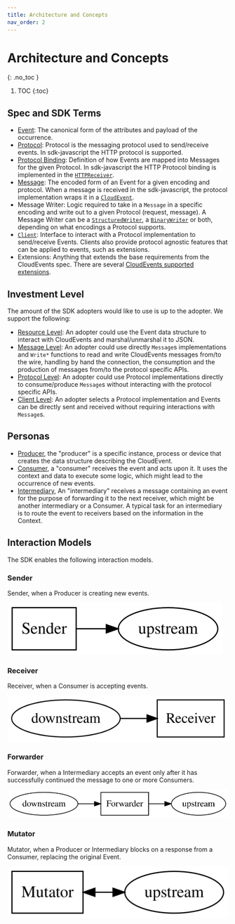 ```yaml
---
title: Architecture and Concepts
nav_order: 2
---
```


# Architecture and Concepts
{: .no_toc }

1. TOC
{:toc}

## Spec and SDK Terms

- [Event](https://github.com/cloudevents/spec/blob/master/spec.md#event):
  The canonical form of the attributes and payload of the occurrence.
- [Protocol](https://github.com/cloudevents/spec/blob/master/spec.md#protocol):
  Protocol is the messaging protocol used to send/receive events. In sdk-javascript
  the HTTP protocol is supported.
- [Protocol Binding](https://github.com/cloudevents/spec/blob/master/spec.md#protocol-binding):
  Definition of how Events are mapped into Messages for the given Protocol. In sdk-javascript
  the HTTP Protocol binding is implemented in the [`HTTPReceiver`](HTTPReceiver.html).
- [Message](https://github.com/cloudevents/spec/blob/master/spec.md#message):
  The encoded form of an Event for a given encoding and protocol.
  When a message is received in the sdk-javascript, the protocol implementation wraps it in a
  [`CloudEvent`](CloudEvent.html).
- Message Writer: Logic required to take in a `Message` in a specific encoding and write out to a
  given Protocol (request, message). A Message Writer can be a
  [`StructuredWriter`](../lib/bindings/http/emitter_structured.js),
  a [`BinaryWriter`](../lib/bindings/http/emitter_binary_1.js) or both, depending on what encodings a
  Protocol supports.
- [`Client`](../lib/bindings/http/http_receiver.js): Interface to interact with a Protocol implementation
  to send/receive Events. Clients also provide protocol agnostic features that can be
  applied to events, such as extensions.
- Extensions: Anything that extends the base requirements from the CloudEvents spec.
  There are several
  [CloudEvents supported extensions](https://github.com/cloudevents/spec/tree/master/extensions).

## Investment Level

The amount of the SDK adopters would like to use is up to the adopter. We
support the following:

- [Resource Level](event_data_structure.md): An adopter could use the Event data structure to interact with CloudEvents
  and marshal/unmarshal it to JSON.
- [Message Level](protocol_implementations.md): An adopter could use directly `Message`s implementations and `Write*` functions
  to read and write CloudEvents messages from/to the wire, handling by hand the connection, the
  consumption and the production of messages from/to the protocol specific APIs.
- [Protocol Level](protocol_implementations.md): An adopter could use Protocol implementations directly to consume/produce `Message`s
  without interacting with the protocol specific APIs.
- [Client Level](../v2/client/client.go): An adopter selects a Protocol implementation and Events can
  be directly sent and received without requiring interactions with `Message`s.

## Personas

- [Producer](https://github.com/cloudevents/spec/blob/master/spec.md#producer),
  the "producer" is a specific instance, process or device that creates the data
  structure describing the CloudEvent.
- [Consumer](https://github.com/cloudevents/spec/blob/master/spec.md#consumer),
  a "consumer" receives the event and acts upon it. It uses the context and data
  to execute some logic, which might lead to the occurrence of new events.
- [Intermediary](https://github.com/cloudevents/spec/blob/master/spec.md#intermediary),
  An "intermediary" receives a message containing an event for the purpose of
  forwarding it to the next receiver, which might be another intermediary or a
  Consumer. A typical task for an intermediary is to route the event to
  receivers based on the information in the Context.

## Interaction Models

The SDK enables the following interaction models.

### Sender

Sender, when a Producer is creating new events.

![sender](./images/sender.svg "Sender")

### Receiver

Receiver, when a Consumer is accepting events.

![receiver](./images/receiver.svg "Receiver")

### Forwarder

Forwarder, when a Intermediary accepts an event only after it has successfully
continued the message to one or more Consumers.

![forwarder](./images/forwarder.svg "Forwarder")

### Mutator

Mutator, when a Producer or Intermediary blocks on a response from a Consumer,
replacing the original Event.

![mutator](./images/mutator.svg "Mutator")
